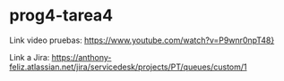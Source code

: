 # prog4-tarea4
Link video pruebas: https://www.youtube.com/watch?v=P9wnr0npT48}

Link a Jira: https://anthony-feliz.atlassian.net/jira/servicedesk/projects/PT/queues/custom/1